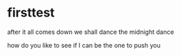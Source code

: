 # firsttest

after it all comes down we shall dance the midnight dance

how do you like to see if I can be the one to push you 
